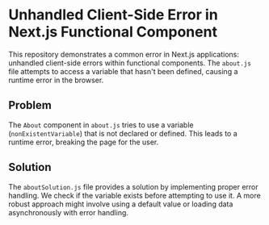 # Unhandled Client-Side Error in Next.js Functional Component

This repository demonstrates a common error in Next.js applications: unhandled client-side errors within functional components.  The `about.js` file attempts to access a variable that hasn't been defined, causing a runtime error in the browser.

## Problem

The `About` component in `about.js` tries to use a variable (`nonExistentVariable`) that is not declared or defined.  This leads to a runtime error, breaking the page for the user.

## Solution

The `aboutSolution.js` file provides a solution by implementing proper error handling.  We check if the variable exists before attempting to use it.  A more robust approach might involve using a default value or loading data asynchronously with error handling.